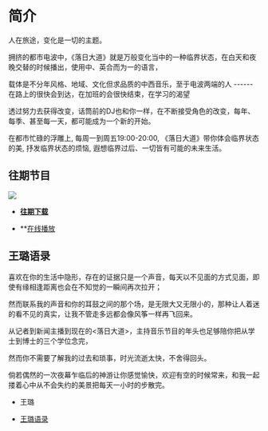 # 简介
   人在旅途，变化是一切的主题。

   拥挤的都市电波中，《落日大道》就是万般变化当中的一种临界状态，在白天和夜晚交替的时候播出，使用中、英合而为一的语言，

载体是不分年风格、地域、文化但求品质的中西音乐，至于电波两端的人 ------ 在路上的很快会到达，在加班的会很快结束，在学习的渴望

透过努力去获得改变，话筒前的DJ也和你一样，在不断接受角色的改变，每年、每季、甚至每一天，都可能成为一个新的开始。

  在都市忙碌的浮雕上, 每周一到周五19:00-20:00, 《落日大道》带你体会临界状态的美, 抒发临界状态的烦恼, 遐想临界过后、一切皆有可能的未来生活。

## 往期节目
   <img src="http://english.cri.cn/ce_easyfm/images/sunset-01.jpg" >
   
- **[往期下载](./ss.md)**

- **<a href="https://aguaiyoung.github.io/wiki/demo/index.html">在线播放</a>
## 王璐语录

  喜欢在你的生活中隐形，存在的证据只是一个声音，每天以不见面的方式见面，即使有缘相逢距离也会在不知觉的一瞬间再次拉开；

然而联系我的声音和你的耳鼓之间的那个场，是无限大又无限小的，那种让人着迷的看不见的真实，让我不管走多远都会像风筝一样再飞回来。

  从记者到新闻主播到现在的<落日大道>，主持音乐节目的年头也足够陪你把从学士到博士的三个学位念完，

然而你不需要了解我的过去和琐事，时光流逝太快，不舍得回头。

倘若偶然的一次夜幕乍临后的神游让你感觉愉快，欢迎有空的时候常来，和我一起搂着心中从不会失约的美景把每天一小时的步散完。
                                                                                                                   
  - 王璐
   

- [王璐语录](./jade_code.md)

